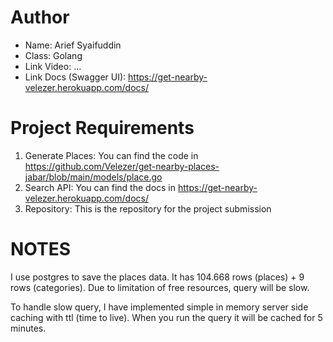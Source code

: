 # Author
- Name: Arief Syaifuddin
- Class: Golang
- Link Video: ...
- Link Docs (Swagger UI): https://get-nearby-velezer.herokuapp.com/docs/

# Project Requirements
1. Generate Places: You can find the code in https://github.com/Velezer/get-nearby-places-jabar/blob/main/models/place.go
2. Search API: You can find the docs in https://get-nearby-velezer.herokuapp.com/docs/
3. Repository: This is the repository for the project submission

# NOTES
I use postgres to save the places data. It has 104.668 rows (places) + 9 rows (categories).
Due to limitation of free resources, query will be slow.

To handle slow query, I have implemented simple in memory server side caching with ttl (time to live).
When you run the query it will be cached for 5 minutes.
 
